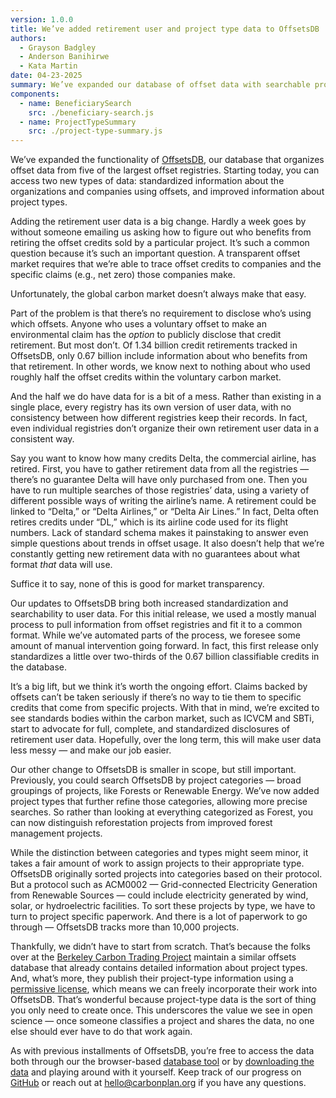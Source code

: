 ```yaml
---
version: 1.0.0
title: We’ve added retirement user and project type data to OffsetsDB
authors:
  - Grayson Badgley
  - Anderson Banihirwe
  - Kata Martin
date: 04-23-2025
summary: We’ve expanded our database of offset data with searchable project types and details about who is using offset credits.
components:
  - name: BeneficiarySearch
    src: ./beneficiary-search.js
  - name: ProjectTypeSummary
    src: ./project-type-summary.js
---
```


We’ve expanded the functionality of [OffsetsDB](https://carbonplan.org/research/offsets-db), our database that organizes offset data from five of the largest offset registries. Starting today, you can access two new types of data: standardized information about the organizations and companies using offsets, and improved information about project types.

Adding the retirement user data is a big change. Hardly a week goes by without someone emailing us asking how to figure out who benefits from retiring the offset credits sold by a particular project. It’s such a common question because it’s such an important question. A transparent offset market requires that we’re able to trace offset credits to companies and the specific claims (e.g., net zero) those companies make.

Unfortunately, the global carbon market doesn’t always make that easy.

Part of the problem is that there’s no requirement to disclose who’s using which offsets. Anyone who uses a voluntary offset to make an environmental claim has the _option_ to publicly disclose that credit retirement. But most don’t. Of 1.34 billion credit retirements tracked in OffsetsDB, only 0.67 billion include information about who benefits from that retirement. In other words, we know next to nothing about who used roughly half the offset credits within the voluntary carbon market.

And the half we do have data for is a bit of a mess. Rather than existing in a single place, every registry has its own version of user data, with no consistency between how different registries keep their records. In fact, even individual registries don’t organize their own retirement user data in a consistent way.

Say you want to know how many credits Delta, the commercial airline, has retired. First, you have to gather retirement data from all the registries — there’s no guarantee Delta will have only purchased from one. Then you have to run multiple searches of those registries’ data, using a variety of different possible ways of writing the airline’s name. A retirement could be linked to “Delta,” or “Delta Airlines,” or “Delta Air Lines.” In fact, Delta often retires credits under “DL,” which is its airline code used for its flight numbers. Lack of standard schema makes it painstaking to answer even simple questions about trends in offset usage. It also doesn’t help that we’re constantly getting new retirement data with no guarantees about what format _that_ data will use.

Suffice it to say, none of this is good for market transparency.

<Figure>
  <BeneficiarySearch />
</Figure>

Our updates to OffsetsDB bring both increased standardization and searchability to user data. For this initial release, we used a mostly manual process to pull information from offset registries and fit it to a common format. While we’ve automated parts of the process, we foresee some amount of manual intervention going forward. In fact, this first release only standardizes a little over two-thirds of the 0.67 billion classifiable credits in the database.

It’s a big lift, but we think it’s worth the ongoing effort. Claims backed by offsets can’t be taken seriously if there’s no way to tie them to specific credits that come from specific projects. With that in mind, we’re excited to see standards bodies within the carbon market, such as ICVCM and SBTi, start to advocate for full, complete, and standardized disclosures of retirement user data. Hopefully, over the long term, this will make user data less messy — and make our job easier.

Our other change to OffsetsDB is smaller in scope, but still important. Previously, you could search OffsetsDB by project categories — broad groupings of projects, like Forests or Renewable Energy. We’ve now added project types that further refine those categories, allowing more precise searches. So rather than looking at everything categorized as Forest, you can now distinguish reforestation projects from improved forest management projects.

<Figure>
  <ProjectTypeSummary />
</Figure>

While the distinction between categories and types might seem minor, it takes a fair amount of work to assign projects to their appropriate type. OffsetsDB originally sorted projects into categories based on their protocol. But a protocol such as ACM0002 — Grid-connected Electricity Generation from Renewable Sources — could include electricity generated by wind, solar, or hydroelectric facilities. To sort these projects by type, we have to turn to project specific paperwork. And there is a lot of paperwork to go through — OffsetsDB tracks more than 10,000 projects.

Thankfully, we didn’t have to start from scratch. That’s because the folks over at the [Berkeley Carbon Trading Project](https://gspp.berkeley.edu/research-and-impact/centers/cepp/projects/berkeley-carbon-trading-project) maintain a similar offsets database that already contains detailed information about project types. And, what’s more, they publish their project-type information using a [permissive license](https://creativecommons.org/licenses/by/4.0/), which means we can freely incorporate their work into OffsetsDB. That’s wonderful because project-type data is the sort of thing you only need to create once. This underscores the value we see in open science — once someone classifies a project and shares the data, no one else should ever have to do that work again.

As with previous installments of OffsetsDB, you’re free to access the data both through our the browser-based [database tool](https://carbonplan.org/research/offsets-db) or by [downloading the data](https://offsets-db-data.readthedocs.io/en/latest/data-access.html) and playing around with it yourself. Keep track of our progress on [GitHub](https://github.com/carbonplan/offsets-db-data) or reach out at [hello@carbonplan.org](mailto:hello@carbonplan.org) if you have any questions.
